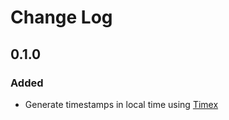 # Change Log

## 0.1.0

### Added

- Generate timestamps in local time using [Timex](https://github.com/bitwalker/timex)